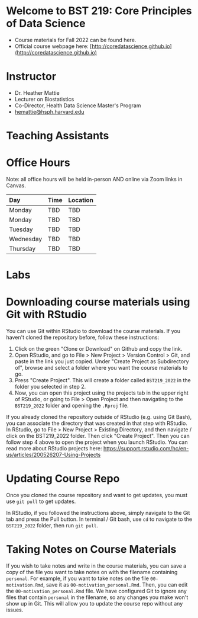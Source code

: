 # Welcome to BST 219: Core Principles of Data Science 

* Course materials for Fall 2022 can be found here. 
* Official course webpage here: [http://coredatascience.github.io](http://coredatascience.github.io)

# Instructor
* Dr. Heather Mattie
* Lecturer on Biostatistics
* Co-Director, Health Data Science Master's Program
* hemattie@hsph.harvard.edu

# Teaching Assistants


# Office Hours

Note: all office hours will be held in-person AND online via Zoom links in Canvas.

| Day      | Time | Location     |
| :---     |    :----   |    :--- |
| Monday   | TBD  | TBD |
| Monday   | TBD  | TBD |
| Tuesday  | TBD  | TBD |
| Wednesday | TBD | TBD |
| Thursday  | TBD | TBD |

# Labs


# Downloading course materials using Git with RStudio

You can use Git within RStudio to download the course materials. If you
haven't cloned the repository before, follow these instructions:

1. Click on the green "Clone or Download" on Github and copy the link.
2. Open RStudio, and go to File > New Project > Version Control > Git,
and paste in the link you just copied. Under "Create Project as
Subdirectory of", browse and select a folder where you want the course
materials to go.
3. Press "Create Project". This will create a folder called `BST219_2022`
in the folder you selected in step 2.
4. Now, you can open this project using the projects tab in the upper
right of RStudio, or going to File > Open Project and then navigating
to the `BST219_2022` folder and opening the `.Rproj` file.

If you already cloned the repository outside of RStudio (e.g. using
Git Bash), you can associate the directory that was created in that
step with RStudio. In RStudio, go to File > New Project > Existing Directory, and then navigate / click on the BST219_2022 folder. Then click
"Create Project". Then you can follow step 4 above to open the project
when you launch RStudio. You can read more about RStudio projects here:
https://support.rstudio.com/hc/en-us/articles/200526207-Using-Projects

# Updating Course Repo

Once you cloned the course repository and want to get updates, you must
use `git pull` to get updates.

In RStudio, if you followed the instructions above, simply navigate
to the Git tab and press the Pull button. In terminal / Git bash, use
`cd` to navigate to the `BST219_2022` folder, then run `git pull`.


# Taking Notes on Course Materials

If you wish to take notes and write in the course materials, you can
save a copy of the file you want to take notes on with the filename
containing `personal`. For example, if you want to take notes on the
file `00-motivation.Rmd`, save it as `00-motivation_personal.Rmd`. Then,
you can edit the `00-motivation_personal.Rmd` file. We have configured
Git to ignore any files that contain `personal` in the filename, so any changes you make won't show up in Git. This will
allow you to update the course repo without any issues.
